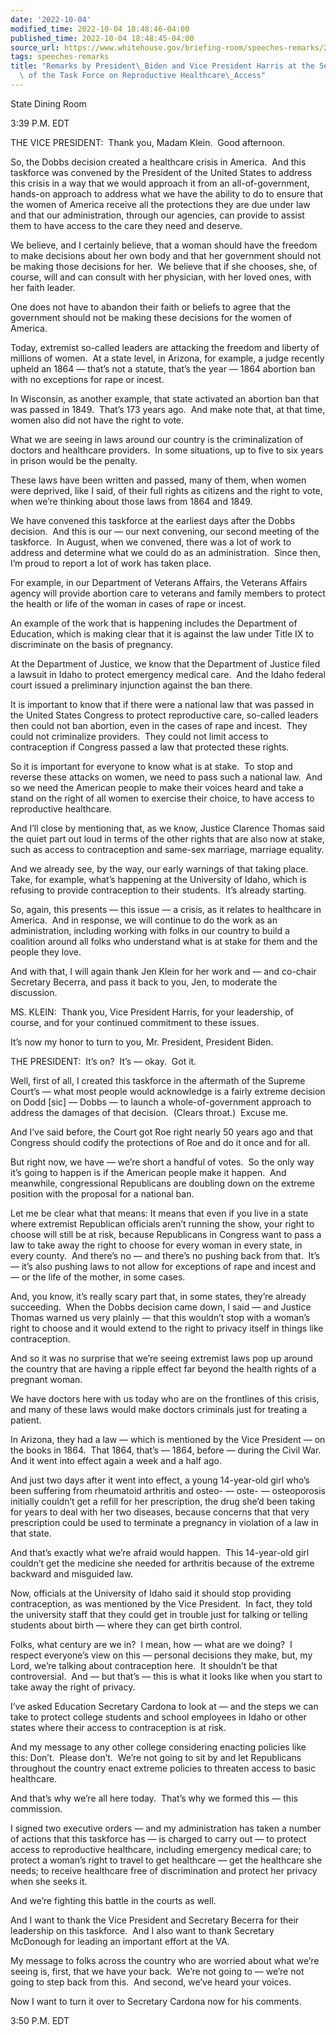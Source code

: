 ```yaml
---
date: '2022-10-04'
modified_time: 2022-10-04 18:48:46-04:00
published_time: 2022-10-04 18:48:45-04:00
source_url: https://www.whitehouse.gov/briefing-room/speeches-remarks/2022/10/04/remarks-by-president-biden-and-vice-president-harris-at-the-second-meeting-of-the-task-force-on-reproductive-healthcare-access/
tags: speeches-remarks
title: "Remarks by President\_Biden and Vice President Harris at the Second Meeting\
  \ of the Task Force on Reproductive Healthcare\_Access"
---
```

 
State Dining Room

3:39 P.M. EDT

THE VICE PRESIDENT:  Thank you, Madam Klein.  Good afternoon.  
  
So, the Dobbs decision created a healthcare crisis in America.  And this
taskforce was convened by the President of the United States to address
this crisis in a way that we would approach it from an
all-of-government, hands-on approach to address what we have the ability
to do to ensure that the women of America receive all the protections
they are due under law and that our administration, through our
agencies, can provide to assist them to have access to the care they
need and deserve. 

We believe, and I certainly believe, that a woman should have the
freedom to make decisions about her own body and that her government
should not be making those decisions for her.  We believe that if she
chooses, she, of course, will and can consult with her physician, with
her loved ones, with her faith leader. 

One does not have to abandon their faith or beliefs to agree that the
government should not be making these decisions for the women of
America. 

Today, extremist so-called leaders are attacking the freedom and liberty
of millions of women.  At a state level, in Arizona, for example, a
judge recently upheld an 1864 — that’s not a statute, that’s the year —
1864 abortion ban with no exceptions for rape or incest.  
  
In Wisconsin, as another example, that state activated an abortion ban
that was passed in 1849.  That’s 173 years ago.  And make note that, at
that time, women also did not have the right to vote. 

What we are seeing in laws around our country is the criminalization of
doctors and healthcare providers.  In some situations, up to five to six
years in prison would be the penalty.  
  
These laws have been written and passed, many of them, when women were
deprived, like I said, of their full rights as citizens and the right to
vote, when we’re thinking about those laws from 1864 and 1849. 

We have convened this taskforce at the earliest days after the Dobbs
decision.  And this is our — our next convening, our second meeting of
the taskforce.  In August, when we convened, there was a lot of work to
address and determine what we could do as an administration.  Since
then, I’m proud to report a lot of work has taken place. 

For example, in our Department of Veterans Affairs, the Veterans Affairs
agency will provide abortion care to veterans and family members to
protect the health or life of the woman in cases of rape or incest.

An example of the work that is happening includes the Department of
Education, which is making clear that it is against the law under Title
IX to discriminate on the basis of pregnancy. 

At the Department of Justice, we know that the Department of Justice
filed a lawsuit in Idaho to protect emergency medical care.  And the
Idaho federal court issued a preliminary injunction against the ban
there.   
  
It is important to know that if there were a national law that was
passed in the United States Congress to protect reproductive care,
so-called leaders then could not ban abortion, even in the cases of rape
and incest.  They could not criminalize providers.  They could not limit
access to contraception if Congress passed a law that protected these
rights.  
  
So it is important for everyone to know what is at stake.  To stop and
reverse these attacks on women, we need to pass such a national law. 
And so we need the American people to make their voices heard and take a
stand on the right of all women to exercise their choice, to have access
to reproductive healthcare.

And I’ll close by mentioning that, as we know, Justice Clarence Thomas
said the quiet part out loud in terms of the other rights that are also
now at stake, such as access to contraception and same-sex marriage,
marriage equality.  
  
And we already see, by the way, our early warnings of that taking
place.  Take, for example, what’s happening at the University of Idaho,
which is refusing to provide contraception to their students.  It’s
already starting.

So, again, this presents — this issue — a crisis, as it relates to
healthcare in America.  And in response, we will continue to do the work
as an administration, including working with folks in our country to
build a coalition around all folks who understand what is at stake for
them and the people they love.

And with that, I will again thank Jen Klein for her work and — and
co-chair Secretary Becerra, and pass it back to you, Jen, to moderate
the discussion.

MS. KLEIN:  Thank you, Vice President Harris, for your leadership, of
course, and for your continued commitment to these issues.

It’s now my honor to turn to you, Mr. President, President Biden.

THE PRESIDENT:  It’s on?  It’s — okay.  Got it. 

Well, first of all, I created this taskforce in the aftermath of the
Supreme Court’s — what most people would acknowledge is a fairly extreme
decision on Dodd \[sic\] — Dobbs — to launch a whole-of-government
approach to address the damages of that decision.  (Clears throat.) 
Excuse me. 

And I’ve said before, the Court got Roe right nearly 50 years ago and
that Congress should codify the protections of Roe and do it once and
for all. 

But right now, we have — we’re short a handful of votes.  So the only
way it’s going to happen is if the American people make it happen.  And
meanwhile, congressional Republicans are doubling down on the extreme
position with the proposal for a national ban. 

Let me be clear what that means: It means that even if you live in a
state where extremist Republican officials aren’t running the show, your
right to choose will still be at risk, because Republicans in Congress
want to pass a law to take away the right to choose for every woman in
every state, in every county.  And there’s no — and there’s no pushing
back from that.  It’s — it’s also pushing laws to not allow for
exceptions of rape and incest and — or the life of the mother, in some
cases. 

And, you know, it’s really scary part that, in some states, they’re
already succeeding.  When the Dobbs decision came down, I said — and
Justice Thomas warned us very plainly — that this wouldn’t stop with a
woman’s right to choose and it would extend to the right to privacy
itself in things like contraception. 

And so it was no surprise that we’re seeing extremist laws pop up around
the country that are having a ripple effect far beyond the health rights
of a pregnant woman.

We have doctors here with us today who are on the frontlines of this
crisis, and many of these laws would make doctors criminals just for
treating a patient.

In Arizona, they had a law — which is mentioned by the Vice President —
on the books in 1864.  That 1864, that’s — 1864, before — during the
Civil War.  And it went into effect again a week and a half ago.

And just two days after it went into effect, a young 14-year-old girl
who’s been suffering from rheumatoid arthritis and osteo- — oste- —
osteoporosis initially couldn’t get a refill for her prescription, the
drug she’d been taking for years to deal with her two diseases, because
concerns that that very prescription could be used to terminate a
pregnancy in violation of a law in that state.

And that’s exactly what we’re afraid would happen.  This 14-year-old
girl couldn’t get the medicine she needed for arthritis because of the
extreme backward and misguided law. 

Now, officials at the University of Idaho said it should stop providing
contraception, as was mentioned by the Vice President.  In fact, they
told the university staff that they could get in trouble just for
talking or telling students about birth — where they can get birth
control.

Folks, what century are we in?  I mean, how — what are we doing?  I
respect everyone’s view on this — personal decisions they make, but, my
Lord, we’re talking about contraception here.  It shouldn’t be that
controversial.  And — but that’s — this is what it looks like when you
start to take away the right of privacy.

I’ve asked Education Secretary Cardona to look at — and the steps we can
take to protect college students and school employees in Idaho or other
states where their access to contraception is at risk. 

And my message to any other college considering enacting policies like
this: Don’t.  Please don’t.  We’re not going to sit by and let
Republicans throughout the country enact extreme policies to threaten
access to basic healthcare. 

And that’s why we’re all here today.  That’s why we formed this — this
commission.

I signed two executive orders — and my administration has taken a number
of actions that this taskforce has — is charged to carry out — to
protect access to reproductive healthcare, including emergency medical
care; to protect a woman’s right to travel to get healthcare — get the
healthcare she needs; to receive healthcare free of discrimination and
protect her privacy when she seeks it.

And we’re fighting this battle in the courts as well.

And I want to thank the Vice President and Secretary Becerra for their
leadership on this taskforce.  And I also want to thank Secretary
McDonough for leading an important effort at the VA.

My message to folks across the country who are worried about what we’re
seeing is, first, that we have your back.  We’re not going to — we’re
not going to step back from this.  And second, we’ve heard your voices.

Now I want to turn it over to Secretary Cardona now for his comments. 

3:50 P.M. EDT
